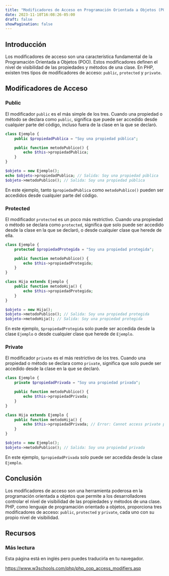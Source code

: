 ```yaml
---
title: "Modificadores de Acceso en Programación Orientada a Objetos (POO) con PHP"
date: 2023-11-10T16:08:26-05:00
draft: false
showPagination: false
---
```


## Introducción

Los modificadores de acceso son una característica fundamental de la Programación Orientada a Objetos (POO). Estos modificadores definen el nivel de visibilidad de las propiedades y métodos de una clase. En PHP, existen tres tipos de modificadores de acceso: `public`, `protected` y `private`.

## Modificadores de Acceso

### Public

El modificador `public` es el más simple de los tres. Cuando una propiedad o método se declara como `public`, significa que puede ser accedido desde cualquier parte del código, incluso fuera de la clase en la que se declaró.

```php
class Ejemplo {
    public $propiedadPublica = "Soy una propiedad pública";

    public function metodoPublico() {
        echo $this->propiedadPublica;
    }
}

$objeto = new Ejemplo();
echo $objeto->propiedadPublica; // Salida: Soy una propiedad pública
$objeto->metodoPublico(); // Salida: Soy una propiedad pública
```

En este ejemplo, tanto `$propiedadPublica` como `metodoPublico()` pueden ser accedidos desde cualquier parte del código.

### Protected

El modificador `protected` es un poco más restrictivo. Cuando una propiedad o método se declara como `protected`, significa que solo puede ser accedido desde la clase en la que se declaró, o desde cualquier clase que herede de ella.

```php
class Ejemplo {
    protected $propiedadProtegida = "Soy una propiedad protegida";

    public function metodoPublico() {
        echo $this->propiedadProtegida;
    }
}

class Hija extends Ejemplo {
    public function metodoHija() {
        echo $this->propiedadProtegida;
    }
}

$objeto = new Hija();
$objeto->metodoPublico(); // Salida: Soy una propiedad protegida
$objeto->metodoHija(); // Salida: Soy una propiedad protegida
```

En este ejemplo, `$propiedadProtegida` solo puede ser accedida desde la clase `Ejemplo` o desde cualquier clase que herede de `Ejemplo`.

### Private

El modificador `private` es el más restrictivo de los tres. Cuando una propiedad o método se declara como `private`, significa que solo puede ser accedido desde la clase en la que se declaró.

```php
class Ejemplo {
    private $propiedadPrivada = "Soy una propiedad privada";

    public function metodoPublico() {
        echo $this->propiedadPrivada;
    }
}

class Hija extends Ejemplo {
    public function metodoHija() {
        echo $this->propiedadPrivada; // Error: Cannot access private property Ejemplo::$propiedadPrivada
    }
}

$objeto = new Ejemplo();
$objeto->metodoPublico(); // Salida: Soy una propiedad privada
```

En este ejemplo, `$propiedadPrivada` solo puede ser accedida desde la clase `Ejemplo`.

## Conclusión

Los modificadores de acceso son una herramienta poderosa en la programación orientada a objetos que permite a los desarrolladores controlar el nivel de visibilidad de las propiedades y métodos de una clase. PHP, como lenguaje de programación orientado a objetos, proporciona tres modificadores de acceso: `public`, `protected` y `private`, cada uno con su propio nivel de visibilidad.

## Recursos

### Más lectura

Esta página está en inglés pero puedes traducirla en tu navegador.

https://www.w3schools.com/php/php_oop_access_modifiers.asp
